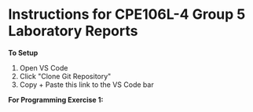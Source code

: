 # Instructions for CPE106L-4 Group 5 Laboratory Reports

**To Setup**
1. Open VS Code
2. Click "Clone Git Repository"
3. Copy + Paste this link to the VS Code bar

**For Programming Exercise 1:** 
